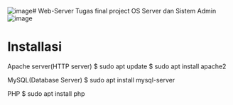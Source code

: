![image](https://github.com/sinistermirage/Web-Server/assets/148070039/b7d63d52-cc51-4def-8b21-e6e97c6389fa)# Web-Server
Tugas final project OS Server dan Sistem Admin
![image](https://github.com/sinistermirage/Web-Server/assets/148070039/7ab8b94d-7242-4ffc-9190-a7684389d512)


# Installasi
Apache server(HTTP server)
$ sudo apt update
$ sudo apt install apache2

MySQL(Database Server)
$ sudo apt install mysql-server

PHP
$ sudo apt install php
